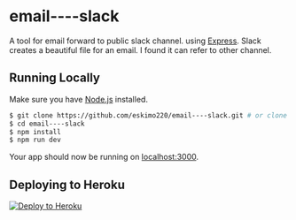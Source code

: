 # email----slack

A tool for email forward to public slack channel. using [Express](http://expressjs.com/).
Slack creates a beautiful file for an email. I found it can refer to other channel.

## Running Locally

Make sure you have [Node.js](http://nodejs.org/) installed.

```sh
$ git clone https://github.com/eskimo220/email----slack.git # or clone your own fork
$ cd email----slack
$ npm install
$ npm run dev
```

Your app should now be running on [localhost:3000](http://localhost:3000/).

## Deploying to Heroku

[![Deploy to Heroku](https://www.herokucdn.com/deploy/button.png)](https://heroku.com/deploy)
